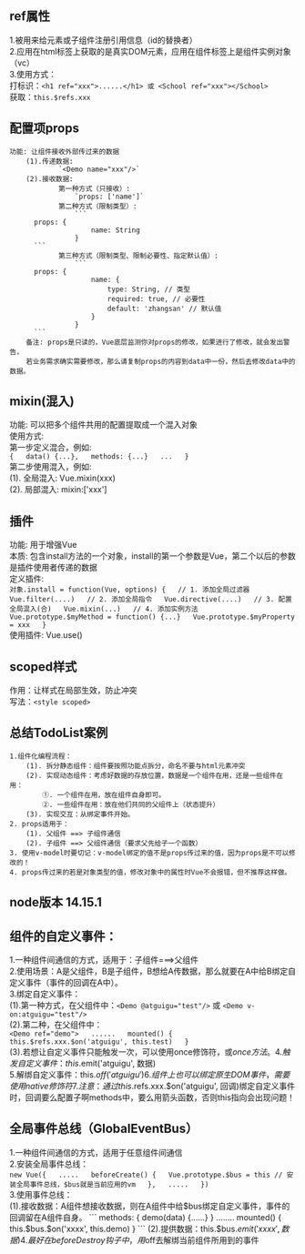 ## ref属性
  1.被用来给元素或子组件注册引用信息（id的替换者）  
  2.应用在html标签上获取的是真实DOM元素，应用在组件标签上是组件实例对象（vc）  
  3.使用方式：  
    打标识：`<h1 ref="xxx">......</h1> 或 <School ref="xxx"></School>`  
    获取：`this.$refs.xxx` 

## 配置项props
	功能: 让组件接收外部传过来的数据
		(1).传递数据:
				`<Demo name="xxx"/>`
		(2).接收数据:
				第一种方式（只接收）:
					`props: ['name']`
				第二种方式（限制类型）:
					```
          props: {
						name: String
					}
          ```
				第三种方式（限制类型、限制必要性、指定默认值）:
					```
          props: {
						name: {
							type: String, // 类型
							required: true, // 必要性
							default: 'zhangsan' // 默认值
						}
					}
          ```
		备注: props是只读的，Vue底层监测你对props的修改，如果进行了修改，就会发出警告，
		若业务需求确实需要修改，那么请复制props的内容到data中一份，然后去修改data中的数据。
## mixin(混入)		
   功能: 可以把多个组件共用的配置提取成一个混入对象  
	 使用方式:  
			第一步定义混合，例如:  
      ```
      {  
        data() {...},  
        methods: {...}  
        ...  
      }  
      ```  
			第二步使用混入，例如:  
				(1). 全局混入: Vue.mixin(xxx)  
				(2). 局部混入: mixin:['xxx']  
				
## 插件
   功能: 用于增强Vue  
	 本质: 包含install方法的一个对象，install的第一个参数是Vue，第二个以后的参数是插件使用者传递的数据  
	 定义插件:  
			```
      对象.install = function(Vue, options) {  
				// 1. 添加全局过滤器  
				Vue.filter(....)  
        // 2. 添加全局指令  
				Vue.directive(....)  
				// 3. 配置全局混入(合)  
				Vue.mixin(...)  
				// 4. 添加实例方法  
				Vue.prototype.$myMethod = function() {...}  
				Vue.prototype.$myProperty = xxx  
			}  
      ```  
    使用插件: Vue.use()  
			
## scoped样式  
   作用：让样式在局部生效，防止冲突  
   写法：`<style scoped>`   

## 总结TodoList案例  
	1.组件化编程流程：   
		(1). 拆分静态组件：组件要按照功能点拆分，命名不要与html元素冲突                                
		(2). 实现动态组件：考虑好数据的存放位置，数据是一个组件在用，还是一些组件在用：  
			①. 一个组件在用，放在组件自身即可。  
			②. 一些组件在用：放在他们共同的父组件上（状态提升）  
		(3). 实现交互：从绑定事件开始。  
	2. props适用于：  
		(1). 父组件 ==> 子组件通信  
		(2). 子组件 ==> 父组件通信（要求父先给子一个函数）  
	3. 使用v-model时要切记：v-model绑定的值不是props传过来的值，因为props是不可以修改的！  
	4. props传过来的若是对象类型的值，修改对象中的属性时Vue不会报错，但不推荐这样做。  

## node版本 14.15.1

## 组件的自定义事件：
  1.一种组件间通信的方式，适用于：子组件===>父组件          
  2.使用场景：A是父组件，B是子组件，B想给A传数据，那么就要在A中给B绑定自定义事件（事件的回调在A中）。              
  3.绑定自定义事件：  
    (1).第一种方式，在父组件中：`<Demo @atguigu="test"/>` 或 `<Demo v-on:atguigu="test"/>`   
    (2).第二种，在父组件中：  
      ```
      <Demo ref="demo">  
      ......  
      mounted() {  
        this.$refs.xxx.$on('atguigu', this.test)  
      }  
      ```  
    (3).若想让自定义事件只能触发一次，可以使用once修饰符，或$once方法。  
  4.触发自定义事件：this.$emit('atguigu', 数据)  
  5.解绑自定义事件：this.$off('atguigu')  
  6.组件上也可以绑定原生DOM事件，需要使用native修饰符  
  7.注意：通过this.$refs.xxx.$on('atguigu', 回调)绑定自定义事件时，回调要么配置子啊methods中，要么用箭头函数，否则this指向会出现问题！  

  ## 全局事件总线（GlobalEventBus）
   1.一种组件间通信的方式，适用于任意组件间通信  
   2.安装全局事件总线：  
    ```
    new Vue({  
      .....  
      beforeCreate() {  
        Vue.prototype.$bus = this // 安装全局事件总线，$bus就是当前应用的vm  
      },  
      .....  
    })  
    ```  
   3.使用事件总线：  
    (1).接收数据：A组件想接收数据，则在A组件中给$bus绑定自定义事件，事件的回调留在A组件自身。  
     ```
      methods: {  
        demo(data) {......}  
      }  
      ........  
      mounted() {  
        this.$bus.$on('xxxx', this.demo)  
      }  
     ```  
    (2).提供数据：this.$bus.$emit('xxxx',数据)  
    4.最好在beforeDestroy钩子中，用$off去解绑当前组件所用到的事件  